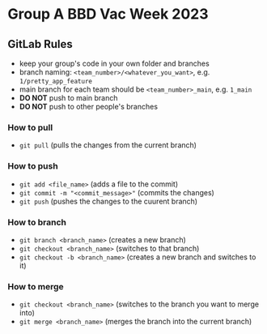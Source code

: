 # Group A BBD Vac Week 2023

## GitLab Rules
- keep your group's code in your own folder and branches
- branch naming: `<team_number>/<whatever_you_want>`, e.g. `1/pretty_app_feature`
- main branch for each team should be `<team_number>_main`, e.g. `1_main`
- **DO NOT** push to main branch
- **DO NOT** push to other people's branches

### How to pull
- `git pull` (pulls the changes from the current branch)

### How to push
- `git add <file_name>` (adds a file to the commit)
- `git commit -m "<commit_message>"` (commits the changes)
- `git push` (pushes the changes to the cuurent branch)

### How to branch
- `git branch <branch_name>` (creates a new branch)
- `git checkout <branch_name>` (switches to that branch)
- `git checkout -b <branch_name>` (creates a new branch and switches to it)
  
### How to merge
- `git checkout <branch_name>` (switches to the branch you want to merge into)
- `git merge <branch_name>` (merges the branch into the current branch)